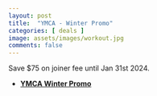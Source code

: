 ```yaml
---
layout: post
title:  "YMCA - Winter Promo"
categories: [ deals ]
image: assets/images/workout.jpg
comments: false
---
```


Save $75 on joiner fee until Jan 31st 2024.

+ **[YMCA Winter Promo](https://www.ymcacalgary.org/winterpromo)**

